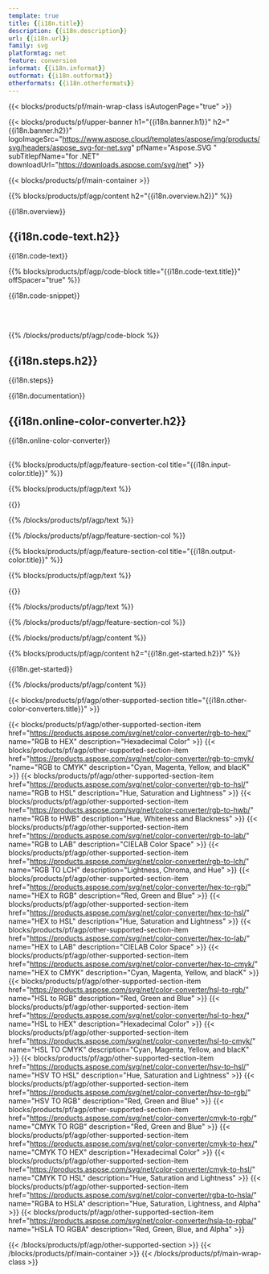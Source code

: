 ```yaml
---
template: true
title: {{i18n.title}}
description: {{i18n.description}}
url: {{i18n.url}}
family: svg
platformtag: net
feature: conversion
informat: {{i18n.informat}}
outformat: {{i18n.outformat}}
otherformats: {{i18n.otherformats}}
---
```

<!-- template1.md -->

{{< blocks/products/pf/main-wrap-class isAutogenPage="true" >}}

{{< blocks/products/pf/upper-banner h1="{{i18n.banner.h1}}" h2="{{i18n.banner.h2}}" logoImageSrc="https://www.aspose.cloud/templates/aspose/img/products/svg/headers/aspose_svg-for-net.svg" pfName="Aspose.SVG " subTitlepfName="for .NET" downloadUrl="https://downloads.aspose.com/svg/net" >}}

{{< blocks/products/pf/main-container >}}

{{% blocks/products/pf/agp/content h2="{{i18n.overview.h2}}" %}}

{{i18n.overview}}
<br>

<h2>{{i18n.code-text.h2}}</h2>

{{i18n.code-text}}<br>

{{% blocks/products/pf/agp/code-block title="{{i18n.code-text.title}}" offSpacer="true" %}}

{{i18n.code-snippet}} 

<p></p></br></br>

{{% /blocks/products/pf/agp/code-block %}}

<h2>{{i18n.steps.h2}}</h2>

{{i18n.steps}}
<br>

{{i18n.documentation}}
<br>

<h2>{{i18n.online-color-converter.h2}}</h2>

{{i18n.online-color-converter}}
<br><br>

{{% blocks/products/pf/agp/feature-section-col title="{{i18n.input-color.title}}" %}}

{{% blocks/products/pf/agp/text %}}

{{<import path="./../../partials/_colorcodes.md" section="{{i18n.informat}}">}}

{{% /blocks/products/pf/agp/text %}}

{{% /blocks/products/pf/agp/feature-section-col %}}

{{% blocks/products/pf/agp/feature-section-col title="{{i18n.output-color.title}}" %}}

{{% blocks/products/pf/agp/text %}}

{{<import path="./../../partials/_colorcodes.md" section="{{i18n.outformat}}">}}

{{% /blocks/products/pf/agp/text %}}

{{% /blocks/products/pf/agp/feature-section-col %}}

{{% /blocks/products/pf/agp/content %}}

{{% blocks/products/pf/agp/content h2="{{i18n.get-started.h2}}" %}}

{{i18n.get-started}}

{{% /blocks/products/pf/agp/content %}}

{{< blocks/products/pf/agp/other-supported-section title="{{i18n.other-color-converters.title}}" >}}

{{< blocks/products/pf/agp/other-supported-section-item href="https://products.aspose.com/svg/net/color-converter/rgb-to-hex/" name="RGB to HEX" description="Hexadecimal Color" >}}
{{< blocks/products/pf/agp/other-supported-section-item href="https://products.aspose.com/svg/net/color-converter/rgb-to-cmyk/ "name="RGB to CMYK" description="Cyan, Magenta, Yellow, and blacK" >}}
{{< blocks/products/pf/agp/other-supported-section-item href="https://products.aspose.com/svg/net/color-converter/rgb-to-hsl/" name="RGB to HSL" description="Hue, Saturation and Lightness" >}}
{{< blocks/products/pf/agp/other-supported-section-item href="https://products.aspose.com/svg/net/color-converter/rgb-to-hwb/" name="RGB to HWB" description="Hue, Whiteness and Blackness" >}}
{{< blocks/products/pf/agp/other-supported-section-item href="https://products.aspose.com/svg/net/color-converter/rgb-to-lab/" name="RGB to LAB" description="CIELAB Color Space" >}}
{{< blocks/products/pf/agp/other-supported-section-item href="https://products.aspose.com/svg/net/color-converter/rgb-to-lch/" name="RGB TO LCH" description="Lightness, Chroma, and Hue" >}}
{{< blocks/products/pf/agp/other-supported-section-item href="https://products.aspose.com/svg/net/color-converter/hex-to-rgb/" name="HEX to RGB" description="Red, Green and Blue" >}}
{{< blocks/products/pf/agp/other-supported-section-item href="https://products.aspose.com/svg/net/color-converter/hex-to-hsl/" name="HEX to HSL" description="Hue, Saturation and Lightness" >}}
{{< blocks/products/pf/agp/other-supported-section-item href="https://products.aspose.com/svg/net/color-converter/hex-to-lab/" name="HEX to LAB" description="CIELAB Color Space" >}}
{{< blocks/products/pf/agp/other-supported-section-item href="https://products.aspose.com/svg/net/color-converter/hex-to-cmyk/" name="HEX to CMYK" description="Cyan, Magenta, Yellow, and blacK" >}}
{{< blocks/products/pf/agp/other-supported-section-item href="https://products.aspose.com/svg/net/color-converter/hsl-to-rgb/" name="HSL to RGB" description="Red, Green and Blue" >}}
{{< blocks/products/pf/agp/other-supported-section-item href="https://products.aspose.com/svg/net/color-converter/hsl-to-hex/" name="HSL to HEX" description="Hexadecimal Color" >}}
{{< blocks/products/pf/agp/other-supported-section-item href="https://products.aspose.com/svg/net/color-converter/hsl-to-cmyk/" name="HSL TO CMYK" description="Cyan, Magenta, Yellow, and blacK" >}}
{{< blocks/products/pf/agp/other-supported-section-item href="https://products.aspose.com/svg/net/color-converter/hsv-to-hsl/" name="HSV TO HSL" description="Hue, Saturation and Lightness" >}}
{{< blocks/products/pf/agp/other-supported-section-item href="https://products.aspose.com/svg/net/color-converter/hsv-to-rgb/" name="HSV TO RGB" description="Red, Green and Blue" >}}
{{< blocks/products/pf/agp/other-supported-section-item href="https://products.aspose.com/svg/net/color-converter/cmyk-to-rgb/" name="CMYK TO RGB" description="Red, Green and Blue" >}}
{{< blocks/products/pf/agp/other-supported-section-item href="https://products.aspose.com/svg/net/color-converter/cmyk-to-hex/" name="CMYK TO HEX" description="Hexadecimal Color" >}}
{{< blocks/products/pf/agp/other-supported-section-item href="https://products.aspose.com/svg/net/color-converter/cmyk-to-hsl/" name="CMYK TO HSL" description="Hue, Saturation and Lightness" >}}
{{< blocks/products/pf/agp/other-supported-section-item href="https://products.aspose.com/svg/net/color-converter/rgba-to-hsla/" name="RGBA to HSLA" description="Hue, Saturation, Lightness, and Alpha" >}}
{{< blocks/products/pf/agp/other-supported-section-item href="https://products.aspose.com/svg/net/color-converter/hsla-to-rgba/" name="HSLA TO RGBA" description="Red, Green, Blue, and Alpha" >}}

{{< /blocks/products/pf/agp/other-supported-section >}}
{{< /blocks/products/pf/main-container >}}
{{< /blocks/products/pf/main-wrap-class >}}